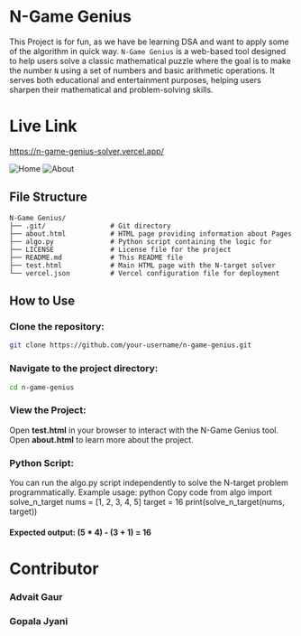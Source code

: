# N-Game Genius
This Project is for fun, as we have be learning DSA and want to apply some of the algorithm in quick way. `N-Game Genius` is a web-based tool designed to help users solve a classic mathematical puzzle where the goal is to make the number `N` using a set of numbers and basic arithmetic operations. It serves both educational and entertainment purposes, helping users sharpen their mathematical and problem-solving skills.

# Live Link
https://n-game-genius-solver.vercel.app/

![Home](https://github.com/user-attachments/assets/2216819b-d13f-4592-bc1d-3dee7ade7a6b)
![About](https://github.com/user-attachments/assets/ed0e6b05-fbeb-4902-90b2-7da93e196cfd)

## File Structure

```plaintext
N-Game Genius/
├── .git/                # Git directory
├── about.html           # HTML page providing information about Pages 
├── algo.py              # Python script containing the logic for 
├── LICENSE              # License file for the project
├── README.md            # This README file
├── test.html            # Main HTML page with the N-target solver 
└── vercel.json          # Vercel configuration file for deployment
```

## How to Use

### Clone the repository:

```bash
git clone https://github.com/your-username/n-game-genius.git
```
### Navigate to the project directory:
```bash
cd n-game-genius
```

### View the Project:
Open <b>test.html</b> in your browser to interact with the N-Game Genius tool.
Open <b>about.html</b> to learn more about the project.

### Python Script:

You can run the algo.py script independently to solve the N-target problem programmatically.
Example usage:
python
Copy code
from algo import solve_n_target
nums = [1, 2, 3, 4, 5]
target = 16
print(solve_n_target(nums, target))  
#### Expected output: (5 * 4) - (3 + 1) = 16

# Contributor

### Advait Gaur
### Gopala Jyani
